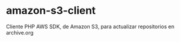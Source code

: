 amazon-s3-client
================

Cliente PHP AWS SDK, de Amazon S3, para actualizar repositorios en archive.org
